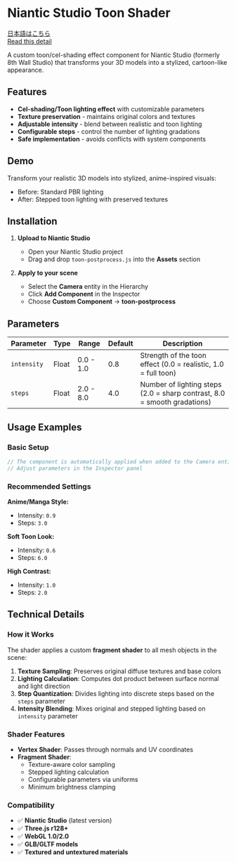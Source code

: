 # Niantic Studio Toon Shader
[日本語はこちら](https://github.com/toya-mimura/8thwall-toon-postprocessing/blob/main/readme_jpn.md)  
[Read this detail](https://toyaworks.substack.com/p/8thwall-33b)

A custom toon/cel-shading effect component for Niantic Studio (formerly 8th Wall Studio) that transforms your 3D models into a stylized, cartoon-like appearance.

## Features

- **Cel-shading/Toon lighting effect** with customizable parameters
- **Texture preservation** - maintains original colors and textures
- **Adjustable intensity** - blend between realistic and toon lighting
- **Configurable steps** - control the number of lighting gradations
- **Safe implementation** - avoids conflicts with system components

## Demo

Transform your realistic 3D models into stylized, anime-inspired visuals:

- Before: Standard PBR lighting
- After: Stepped toon lighting with preserved textures

## Installation
1. **Upload to Niantic Studio**
   - Open your Niantic Studio project
   - Drag and drop `toon-postprocess.js` into the **Assets** section

2. **Apply to your scene**
   - Select the **Camera** entity in the Hierarchy
   - Click **Add Component** in the Inspector
   - Choose **Custom Component** → **toon-postprocess**

## Parameters

| Parameter | Type | Range | Default | Description |
|-----------|------|-------|---------|-------------|
| `intensity` | Float | 0.0 - 1.0 | 0.8 | Strength of the toon effect (0.0 = realistic, 1.0 = full toon) |
| `steps` | Float | 2.0 - 8.0 | 4.0 | Number of lighting steps (2.0 = sharp contrast, 8.0 = smooth gradations) |

## Usage Examples

### Basic Setup
```javascript
// The component is automatically applied when added to the Camera entity
// Adjust parameters in the Inspector panel
```

### Recommended Settings

**Anime/Manga Style:**
- Intensity: `0.9`
- Steps: `3.0`

**Soft Toon Look:**
- Intensity: `0.6`
- Steps: `6.0`

**High Contrast:**
- Intensity: `1.0`
- Steps: `2.0`

## Technical Details

### How it Works

The shader applies a custom **fragment shader** to all mesh objects in the scene:

1. **Texture Sampling**: Preserves original diffuse textures and base colors
2. **Lighting Calculation**: Computes dot product between surface normal and light direction
3. **Step Quantization**: Divides lighting into discrete steps based on the `steps` parameter
4. **Intensity Blending**: Mixes original and stepped lighting based on `intensity` parameter

### Shader Features

- **Vertex Shader**: Passes through normals and UV coordinates
- **Fragment Shader**: 
  - Texture-aware color sampling
  - Stepped lighting calculation
  - Configurable parameters via uniforms
  - Minimum brightness clamping

### Compatibility

- ✅ **Niantic Studio** (latest version)
- ✅ **Three.js r128+**
- ✅ **WebGL 1.0/2.0**
- ✅ **GLB/GLTF models**
- ✅ **Textured and untextured materials**
